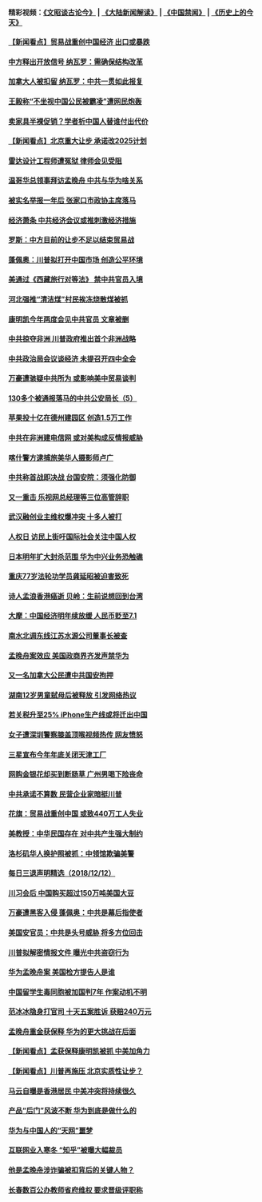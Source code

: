 #### 精彩视频：[《文昭谈古论今》](https://github.com/gfw-breaker/wenzhao/blob/master/README.md?t=12140031) | [《大陆新闻解读》](https://github.com/gfw-breaker/ntdtv-comedy/blob/master/README.md?t=12140031) | [《中国禁闻》](https://github.com/gfw-breaker/ntdtv-news/blob/master/README.md?t=12140031) | [《历史上的今天》](https://github.com/gfw-breaker/today-in-history/blob/master/README.md?t=12140031) 

#### [【新闻看点】贸易战重创中国经济 出口或暴跌](../pages/nsc413/n10909327.md?t=12140031) 

#### [中方释出开放信号 纳瓦罗：需确保结构改革](../pages/nsc413/n10909485.md?t=12140031) 

#### [加拿大人被扣留 纳瓦罗：中共一贯如此报复](../pages/nsc413/n10909446.md?t=12140031) 

#### [王毅称“不坐视中国公民被霸凌”遭网民炮轰](../pages/nsc413/n10909489.md?t=12140031) 

#### [卖家具半裸促销？学者析中国人替谁付出代价](../pages/nsc413/n10909430.md?t=12140031) 

#### [【新闻看点】北京重大让步 承诺改2025计划](../pages/nsc413/n10908909.md?t=12140031) 

#### [雷达设计工程师遭冤狱 律师会见受阻](../pages/nsc413/n10909440.md?t=12140031) 

#### [温哥华总领事拜访孟晚舟 中共与华为啥关系](../pages/nsc413/n10909237.md?t=12140031) 

#### [被实名举报一年后 张家口市政协主席落马](../pages/nsc413/n10909352.md?t=12140031) 

#### [经济萧条 中共经济会议或推刺激经济措施](../pages/nsc413/n10909301.md?t=12140031) 

#### [罗斯：中方目前的让步不足以结束贸易战](../pages/nsc413/n10909365.md?t=12140031) 

#### [蓬佩奥：川普拟打开中国市场 创造公平环境](../pages/nsc413/n10909177.md?t=12140031) 

#### [美通过《西藏旅行对等法》 禁中共官员入境](../pages/nsc413/n10909165.md?t=12140031) 

#### [河北强推“清洁煤”村民挨冻烧散煤被抓](../pages/nsc413/n10907618.md?t=12140031) 

#### [康明凯今年两度会见中共官员 文章被删](../pages/nsc413/n10909222.md?t=12140031) 

#### [中共掠夺非洲 川普政府推出首个非洲战略](../pages/nsc413/n10909107.md?t=12140031) 

#### [中共政治局会议谈经济 未提召开四中全会](../pages/nsc413/n10908938.md?t=12140031) 

#### [万豪遭骇疑中共所为 或影响美中贸易谈判](../pages/nsc413/n10909029.md?t=12140031) 

#### [130多个被通报落马的中共公安局长（5）](../pages/nsc413/n10841078.md?t=12140031) 

#### [苹果投十亿在德州建园区 创造1.5万工作](../pages/nsc413/n10908912.md?t=12140031) 

#### [中共在非洲建电信网 或对美构成反情报威胁](../pages/nsc413/n10908572.md?t=12140031) 

#### [喀什警方逮捕旅美华人摄影师卢广](../pages/nsc413/n10908758.md?t=12140031) 

#### [中共称首战即决战 台国安院：须强化防御](../pages/nsc413/n10908491.md?t=12140031) 

#### [又一重击 乐视网总经理等三位高管辞职](../pages/nsc413/n10908741.md?t=12140031) 


#### [武汉融创业主维权爆冲突 十多人被打](../pages/nsc413/n10908617.md?t=12140031) 

#### [人权日 访民上街吁国际社会关注中国人权](../pages/nsc413/n10908674.md?t=12140031) 

#### [日本明年扩大封杀范围 华为中兴业务恐触礁](../pages/nsc413/n10908418.md?t=12140031) 

#### [重庆77岁法轮功学员龚延昭被迫害致死](../pages/nsc413/n10906097.md?t=12140031) 

#### [诗人孟浪香港癌逝 贝岭：生前说想回到台湾](../pages/nsc413/n10908178.md?t=12140031) 

#### [大摩：中国经济明年续放缓 人民币贬至7.1](../pages/nsc413/n10907763.md?t=12140031) 

#### [南水北调东线江苏水源公司董事长被查](../pages/nsc413/n10907880.md?t=12140031) 

#### [孟晚舟案效应 美国政商界齐发声禁华为](../pages/nsc413/n10907052.md?t=12140031) 

#### [又一名加拿大公民遭中共国安拘押](../pages/nsc413/n10907831.md?t=12140031) 

#### [湖南12岁男童弑母后被释放 引发网络热议](../pages/nsc413/n10907502.md?t=12140031) 

#### [若关税升至25% iPhone生产线或将迁出中国](../pages/nsc413/n10907577.md?t=12140031) 

#### [女子遭深圳警察膝盖顶喉视频热传 网友愤怒](../pages/nsc413/n10907731.md?t=12140031) 

#### [三星宣布今年年底关闭天津工厂](../pages/nsc413/n10907554.md?t=12140031) 

#### [网购金银花却买到断肠草 广州男喝下险丧命](../pages/nsc413/n10907798.md?t=12140031) 

#### [中共承诺不算数 民营企业家暗挺川普](../pages/nsc413/n10903835.md?t=12140031) 

#### [花旗：贸易战重创中国 或致440万工人失业](../pages/nsc413/n10907528.md?t=12140031) 

#### [美教授：中华民国存在 对中共产生强大制约](../pages/nsc413/n10907472.md?t=12140031) 

#### [洛杉矶华人换护照被抓：中领馆欺骗美警](../pages/nsc413/n10907364.md?t=12140031) 

#### [每日三退声明精选（2018/12/12）](../pages/nsc413/n10907597.md?t=12140031) 

#### [川习会后 中国购买超过150万吨美国大豆](../pages/nsc413/n10906996.md?t=12140031) 

#### [万豪遭黑客入侵 蓬佩奥：中共是幕后指使者](../pages/nsc413/n10907374.md?t=12140031) 

#### [美国安官员：中共是头号威胁 将多方位回击](../pages/nsc413/n10907199.md?t=12140031) 

#### [川普拟解密情报文件 曝光中共盗窃行为](../pages/nsc413/n10906855.md?t=12140031) 

#### [华为孟晚舟案 美国检方提告人是谁](../pages/nsc413/n10907015.md?t=12140031) 

#### [中国留学生毒同胞被加国判7年 作案动机不明](../pages/nsc413/n10907033.md?t=12140031) 

#### [范冰冰隐身打官司 十天五案胜诉 获赔240万元](../pages/nsc413/n10906817.md?t=12140031) 

#### [孟晚舟重金获保释 华为的更大挑战在后面](../pages/nsc413/n10902085.md?t=12140031) 

#### [【新闻看点】孟获保释康明凯被抓 中美加角力](../pages/nsc413/n10906832.md?t=12140031) 

#### [【新闻看点】川普再施压 北京实质性让步？](../pages/nsc413/n10906802.md?t=12140031) 

#### [马云自曝是香港居民 中美冲突将持续很久](../pages/nsc413/n10906846.md?t=12140031) 

#### [产品“后门”风波不断 华为到底是做什么的](../pages/nsc413/n10906964.md?t=12140031) 

#### [华为与中国人的“天网”噩梦](../pages/nsc413/n10906884.md?t=12140031) 

#### [互联网业入寒冬 “知乎”被曝大幅裁员](../pages/nsc413/n10906858.md?t=12140031) 

#### [他是孟晚舟涉诈骗被扣背后的关键人物？](../pages/nsc413/n10906787.md?t=12140031) 

#### [长春数百公办教师省府维权 要求晋级评职称](../pages/nsc413/n10906673.md?t=12140031) 

